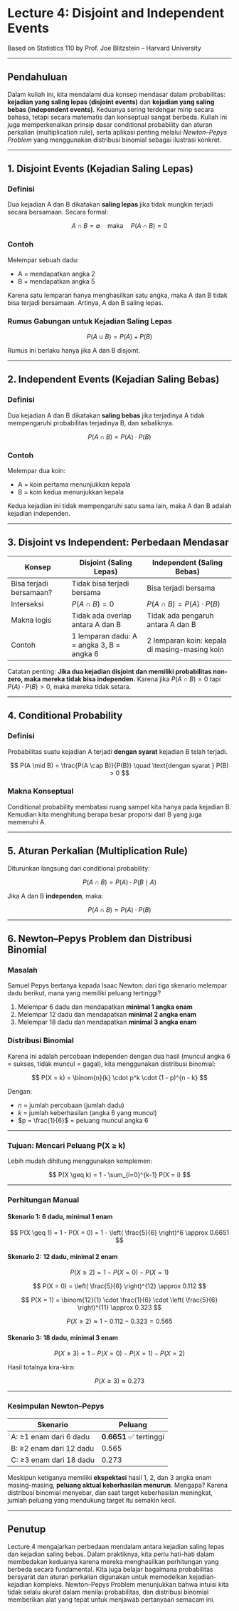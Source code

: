 # **Lecture 4: Disjoint and Independent Events**

Based on Statistics 110 by Prof. Joe Blitzstein – Harvard University

---

## **Pendahuluan**

Dalam kuliah ini, kita mendalami dua konsep mendasar dalam probabilitas: **kejadian yang saling lepas (disjoint events)** dan **kejadian yang saling bebas (independent events)**. Keduanya sering terdengar mirip secara bahasa, tetapi secara matematis dan konseptual sangat berbeda. Kuliah ini juga memperkenalkan prinsip dasar conditional probability dan aturan perkalian (multiplication rule), serta aplikasi penting melalui *Newton–Pepys Problem* yang menggunakan distribusi binomial sebagai ilustrasi konkret.

---

## **1. Disjoint Events (Kejadian Saling Lepas)**

### **Definisi**

Dua kejadian A dan B dikatakan **saling lepas** jika tidak mungkin terjadi secara bersamaan. Secara formal:

$$
A \cap B = \emptyset \quad \text{maka} \quad P(A \cap B) = 0
$$

### **Contoh**

Melempar sebuah dadu:

* A = mendapatkan angka 2
* B = mendapatkan angka 5

Karena satu lemparan hanya menghasilkan satu angka, maka A dan B tidak bisa terjadi bersamaan. Artinya, A dan B saling lepas.

### **Rumus Gabungan untuk Kejadian Saling Lepas**

$$
P(A \cup B) = P(A) + P(B)
$$

Rumus ini berlaku hanya jika A dan B disjoint.

---

## **2. Independent Events (Kejadian Saling Bebas)**

### **Definisi**

Dua kejadian A dan B dikatakan **saling bebas** jika terjadinya A tidak mempengaruhi probabilitas terjadinya B, dan sebaliknya.

$$
P(A \cap B) = P(A) \cdot P(B)
$$

### **Contoh**

Melempar dua koin:

* A = koin pertama menunjukkan kepala
* B = koin kedua menunjukkan kepala

Kedua kejadian ini tidak mempengaruhi satu sama lain, maka A dan B adalah kejadian independen.

---

## **3. Disjoint vs Independent: Perbedaan Mendasar**

| Konsep                  | Disjoint (Saling Lepas)                   | Independent (Saling Bebas)                    |
| ----------------------- | ----------------------------------------- | --------------------------------------------- |
| Bisa terjadi bersamaan? | Tidak bisa terjadi bersama                | Bisa terjadi bersama                          |
| Interseksi              | $P(A \cap B) = 0$                         | $P(A \cap B) = P(A) \cdot P(B)$               |
| Makna logis             | Tidak ada overlap antara A dan B          | Tidak ada pengaruh antara A dan B             |
| Contoh                  | 1 lemparan dadu: A = angka 3, B = angka 6 | 2 lemparan koin: kepala di masing-masing koin |

Catatan penting: **Jika dua kejadian disjoint dan memiliki probabilitas non-zero, maka mereka tidak bisa independen.** Karena jika $P(A \cap B) = 0$ tapi $P(A) \cdot P(B) > 0$, maka mereka tidak setara.

---

## **4. Conditional Probability**

### **Definisi**

Probabilitas suatu kejadian A terjadi **dengan syarat** kejadian B telah terjadi.

$$
P(A \mid B) = \frac{P(A \cap B)}{P(B)} \quad \text{dengan syarat } P(B) > 0
$$

### **Makna Konseptual**

Conditional probability membatasi ruang sampel kita hanya pada kejadian B. Kemudian kita menghitung berapa besar proporsi dari B yang juga memenuhi A.

---

## **5. Aturan Perkalian (Multiplication Rule)**

Diturunkan langsung dari conditional probability:

$$
P(A \cap B) = P(A) \cdot P(B \mid A)
$$

Jika A dan B **independen**, maka:

$$
P(A \cap B) = P(A) \cdot P(B)
$$

---

## **6. Newton–Pepys Problem dan Distribusi Binomial**

### **Masalah**

Samuel Pepys bertanya kepada Isaac Newton: dari tiga skenario melempar dadu berikut, mana yang memiliki peluang tertinggi?

1. Melempar 6 dadu dan mendapatkan **minimal 1 angka enam**
2. Melempar 12 dadu dan mendapatkan **minimal 2 angka enam**
3. Melempar 18 dadu dan mendapatkan **minimal 3 angka enam**

### **Distribusi Binomial**

Karena ini adalah percobaan independen dengan dua hasil (muncul angka 6 = sukses, tidak muncul = gagal), kita menggunakan distribusi binomial:

$$
P(X = k) = \binom{n}{k} \cdot p^k \cdot (1 - p)^{n - k}
$$

Dengan:

* $n$ = jumlah percobaan (jumlah dadu)
* $k$ = jumlah keberhasilan (angka 6 yang muncul)
* $p = \frac{1}{6}$ = peluang muncul angka 6

---

### **Tujuan: Mencari Peluang P(X ≥ k)**

Lebih mudah dihitung menggunakan komplemen:

$$
P(X \geq k) = 1 - \sum_{i=0}^{k-1} P(X = i)
$$

---

### **Perhitungan Manual**

#### **Skenario 1: 6 dadu, minimal 1 enam**

$$
P(X \geq 1) = 1 - P(X = 0) = 1 - \left( \frac{5}{6} \right)^6 \approx 0.6651
$$

#### **Skenario 2: 12 dadu, minimal 2 enam**

$$
P(X \geq 2) = 1 - P(X = 0) - P(X = 1)
$$

$$
P(X = 0) = \left( \frac{5}{6} \right)^{12} \approx 0.112
$$

$$
P(X = 1) = \binom{12}{1} \cdot \frac{1}{6} \cdot \left( \frac{5}{6} \right)^{11} \approx 0.323
$$

$$
P(X \geq 2) \approx 1 - 0.112 - 0.323 = 0.565
$$

#### **Skenario 3: 18 dadu, minimal 3 enam**

$$
P(X \geq 3) = 1 - P(X = 0) - P(X = 1) - P(X = 2)
$$

Hasil totalnya kira-kira:

$$
P(X \geq 3) \approx 0.273
$$

---

### **Kesimpulan Newton–Pepys**

| Skenario                | Peluang                |
| ----------------------- | ---------------------- |
| A: ≥1 enam dari 6 dadu  | **0.6651** ✅ tertinggi |
| B: ≥2 enam dari 12 dadu | 0.565                  |
| C: ≥3 enam dari 18 dadu | 0.273                  |

Meskipun ketiganya memiliki **ekspektasi** hasil 1, 2, dan 3 angka enam masing-masing, **peluang aktual keberhasilan menurun**. Mengapa? Karena distribusi binomial menyebar, dan saat target keberhasilan meningkat, jumlah peluang yang mendukung target itu semakin kecil.

---

## **Penutup**

Lecture 4 mengajarkan perbedaan mendalam antara kejadian saling lepas dan kejadian saling bebas. Dalam praktiknya, kita perlu hati-hati dalam membedakan keduanya karena mereka menghasilkan perhitungan yang berbeda secara fundamental. Kita juga belajar bagaimana probabilitas bersyarat dan aturan perkalian digunakan untuk memodelkan kejadian-kejadian kompleks. Newton–Pepys Problem menunjukkan bahwa intuisi kita tidak selalu akurat dalam menilai probabilitas, dan distribusi binomial memberikan alat yang tepat untuk menjawab pertanyaan semacam ini.
